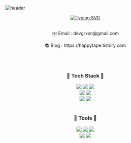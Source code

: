 ![header](https://capsule-render.vercel.app/api?type=venom&height=300&color=gradient&text=grxxn's%20github&textBg=false&animation=fadeIn)

<div align="center">  
  <a href="https://git.io/typing-svg"><img src="https://readme-typing-svg.demolab.com?font=Fira+Code&pause=1000&color=F7DB1D&center=true&vCenter=true&random=false&width=435&lines=%F0%9F%91%A9%E2%80%8D%F0%9F%92%BB+3%EB%85%84%EC%B0%A8+%EC%9B%B9+%EA%B0%9C%EB%B0%9C%EC%9E%90+%EC%A0%84%EC%98%81%EC%A3%BC%EC%9E%85%EB%8B%88%EB%8B%A4+%F0%9F%91%A9%E2%80%8D%F0%9F%92%BB" alt="Typing SVG" /></a>
</div>

<br/>

<div align="center">
  <p>✉️ Email : devgrxxn@gmail.com</p>
  <p>📚 Blog : https://happytape.tistory.com</p>
</div>

<br/><br/>

<h3 align="center">💎 Tech Stack 💎</h3>
<div align="center">
  <img src="https://img.shields.io/badge/react-20232a.svg?style=for-the-badge&logo=react&logoColor=61DAFB" />
  <img src="https://img.shields.io/badge/javascript-F7DF1E.svg?style=for-the-badge&logo=javascript&logoColor=20232a" />
  <img src="https://img.shields.io/badge/typescript-3178C6.svg?style=for-the-badge&logo=typescript&logoColor=20232a" />
  <br/>
  <img src="https://img.shields.io/badge/redux-764ABC.svg?style=for-the-badge&logo=redux&logoColor=ddd" />
  <img src="https://img.shields.io/badge/styledcomponents-DB7093.svg?style=for-the-badge&logo=styledcomponents&logoColor=ddd" />
  <br/>
  <img src="https://img.shields.io/badge/html-E34F26.svg?style=for-the-badge&logo=html5&logoColor=ddd" />
  <img src="https://img.shields.io/badge/css-1572B6.svg?style=for-the-badge&logo=css3&logoColor=ddd" />
</div>

<br/>

<h3 align="center">🔧 Tools 🔧</h3>
<div align="center">
  <img src="https://img.shields.io/badge/vscode-5C2D91.svg?style=for-the-badge&logo=visualstudio&logoColor=ddd" />
  <img src="https://img.shields.io/badge/gitlab-FC6D26.svg?style=for-the-badge&logo=gitlab&logoColor=ddd" />
  <img src="https://img.shields.io/badge/git-F05032.svg?style=for-the-badge&logo=git&logoColor=ddd" />
  <br/>
  <img src="https://img.shields.io/badge/slack-4A154B.svg?style=for-the-badge&logo=slack&logoColor=ddd" />
  <img src="https://img.shields.io/badge/redmine-B32024.svg?style=for-the-badge&logo=redmine&logoColor=ddd" />
</div>

<br/>
